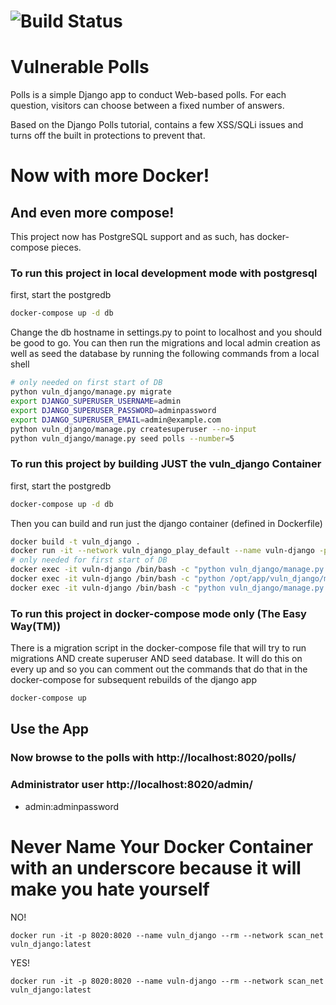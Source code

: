 ![Build Status](https://github.com/sgerlach/StackHawk-WhiteSouceDemo/workflows/Tests/badge.svg)
=====
Vulnerable Polls
=====

Polls is a simple Django app to conduct Web-based polls. For each
question, visitors can choose between a fixed number of answers.

Based on the Django Polls tutorial, contains a few XSS/SQLi issues and
turns off the built in protections to prevent that.


# Now with more Docker!
## And even more compose!
This project now has PostgreSQL support and as such, has docker-compose pieces.

### To run this project in local development mode with postgresql
first, start the postgredb
```bash
docker-compose up -d db
```
Change the db hostname in settings.py to point to localhost and you should be good to go. You can then run the migrations and local admin creation as well as seed the database by running the following commands from a local shell
```bash
# only needed on first start of DB
python vuln_django/manage.py migrate
export DJANGO_SUPERUSER_USERNAME=admin
export DJANGO_SUPERUSER_PASSWORD=adminpassword
export DJANGO_SUPERUSER_EMAIL=admin@example.com
python vuln_django/manage.py createsuperuser --no-input
python vuln_django/manage.py seed polls --number=5
```

### To run this project by building JUST the vuln_django Container
first, start the postgredb
```bash
docker-compose up -d db
```
Then you can build and run just the django container (defined in Dockerfile)
```bash
docker build -t vuln_django .
docker run -it --network vuln_django_play_default --name vuln-django -p 8020:8020 vuln_django:latest "/opt/app/start-server.sh"
# only needed for first start of DB
docker exec -it vuln-django /bin/bash -c "python vuln_django/manage.py migrate"
docker exec -it vuln-django /bin/bash -c "python /opt/app/vuln_django/manage.py createsuperuser --no-input"
docker exec -it vuln-django /bin/bash -c "python vuln_django/manage.py seed polls --number=5"
 ```

### To run this project in docker-compose mode only (The Easy Way(TM))
There is a migration script in the docker-compose file that will try to run migrations AND create superuser AND seed database. It will do this on every up and so you can comment out the commands that do that in the docker-compose for subsequent rebuilds of the django app
```bash
docker-compose up
```
## Use the App

### Now browse to the polls with http://localhost:8020/polls/

### Administrator user http://localhost:8020/admin/
- admin:adminpassword

# Never Name Your Docker Container with an underscore because it will make you hate yourself
NO!
```
docker run -it -p 8020:8020 --name vuln_django --rm --network scan_net vuln_django:latest
```

YES!
```
docker run -it -p 8020:8020 --name vuln-django --rm --network scan_net vuln_django:latest
```
